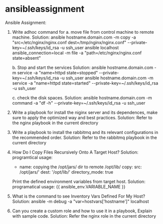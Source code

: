 # ansibleassignment

Ansible Assignment:

1.	Write adhoc command for 
	a.	move file from control machine to remote machine.
		Solution: 
		ansible hostname.domain.com -m copy -a "src=/etc/nginx/nginx.conf dest=/tmp/nginx/nginx.conf" --private-key=~/.ssh/keys/id_rsa -u ssh_user
		ansible localhost ansible_connection=local -m file -a "path=/etc/nginx/nginx.conf state=absent"


	b.	Stop and start the services
		Solution: 
		ansible hostname.domain.com -m service -a "name=httpd state=stopped" --private-key=~/.ssh/keys/id_rsa -u ssh_user
		ansible hostname.domain.com -m service -a "name=httpd state=started" --private-key=~/.ssh/keys/id_rsa -u ssh_user


	c.	check the disk spaces.
		Solution: 
		ansible hostname.domain.com -m command -a "df -h" --private-key=~/.ssh/keys/id_rsa -u ssh_user

2.	Write a playbook for install the niginx server and its dependences, make sure to apply the optimized way and best practices.
	Solution: Refer to the nginx playbook in the current directory
		
3.	Write a playbook to install the rabbitmq and its relevant configurations in the recommended order.
	Solution: Refer to the rabbitmq playbook in the current directory
		
4.	How Do I Copy Files Recursively Onto A Target Host? 
	Solution: 	
	programtical usage:
	- name: copying the /opt/jars/ dir to remote /opt/lib/
	  copy:
	    src: /opt/jars/'
	    dest: '/opt/lib/'
	    directory_mode: true
	  

	Print the defined environment variables from target host.
	Solution: 
	programatical usage: {{ ansible_env.VARIABLE_NAME }}
		
5.	What is the command to see Inventory Vars Defined For My Host?
	Solution: 
	ansible -m debug -a "var=hostvars['hostname']" localhost
		
6.	Can you create a custom role and how to use it in a playbook, Explain with sample code.
	Solution: Refer the nginx role in the current directory

